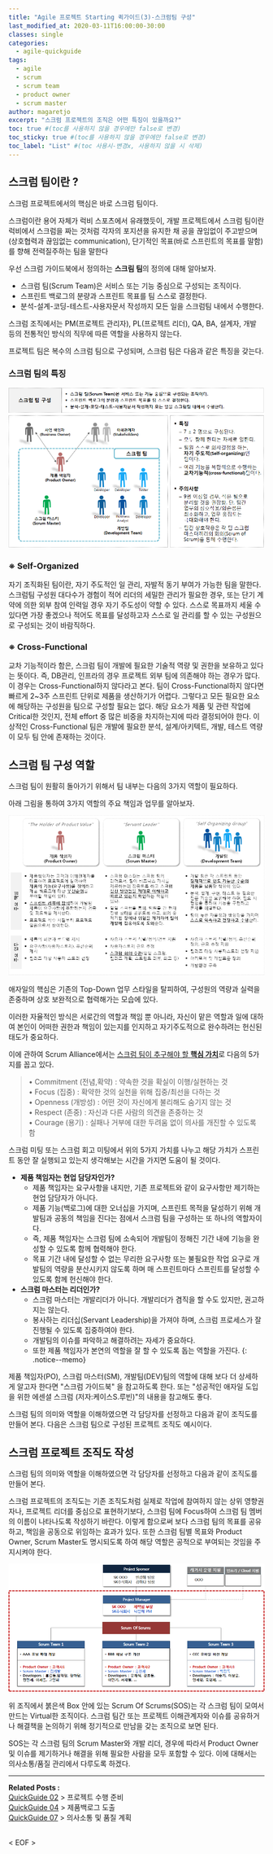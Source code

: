 ```yaml
---
title: "Agile 프로젝트 Starting 퀵가이드(3)-스크럼팀 구성"
last_modified_at: 2020-03-11T16:00:00-30:00
classes: single
categories:
  - agile-quickguide
tags:
  - agile
  - scrum
  - scrum team
  - product owner
  - scrum master
author: magaretjo 
excerpt: "스크럼 프로젝트의 조직은 어떤 특징이 있을까요?"
toc: true #(toc를 사용하지 않을 경우에만 false로 변경)
toc_sticky: true #(toc를 사용하지 않을 경우에만 false로 변경)
toc_label: "List" #(toc 사용시-변경x, 사용하지 않을 시 삭제)
---
```


## 스크럼 팀이란 ?
스크럼 프로젝트에서의 핵심은 바로 스크럼 팀이다.

스크럼이란 용어 자체가 럭비 스포츠에서 유래했듯이, 개발 프로젝트에서 스크럼 팀이란 럭비에서 스크럼을 짜는 것처럼 각자의 포지션을 유지한 채 공을 끊임없이 주고받으며(상호협력과 끊임없는 communication), 단기적인 목표(바로 스프린트의 목표를 말함)를 향해 전력질주하는 팀을 말한다 

우선 스크럼 가이드북에서 정의하는 <span class="mg_focus_1">**스크림 팀**</span>의 정의에 대해 알아보자.
-	스크럼 팀(Scrum Team)은 서비스 또는 기능 중심으로 구성되는 조직이다.
-	스프린트 백로그의 분량과 스프린트 목표를 팀 스스로 결정한다.
-	분석-설계-코딩-테스트-사용자문서 작성까지 모든 일을 스크럼팀 내에서 수행한다.

스크럼 조직에서는 PM(프로젝트 관리자), PL(프로젝트 리더), QA, BA, 설계자, 개발 등의 전통적인 방식의 직무에 따른 역할을 사용하지 않는다. 

프로젝트 팀은 복수의 스크럼 팀으로 구성되며, 스크럼 팀은 다음과 같은 특징을 갖는다.

### 스크럼 팀의 특징
![](/assets/images/agile/agile-scrum-team-def.png)


### ※ Self-Organized 
자기 조직화된 팀이란, 자기 주도적인 일 관리, 자발적 동기 부여가 가능한 팀을 말한다.
스크럼팀 구성원 대다수가 경험이 적어 리더의 세밀한 관리가 필요한 경우, 또는 단기 계약에 의한 외부 참여 인력일 경우 자기 주도성이 약할 수 있다. 스스로 목표까지 세울 수 있다면 가장 좋겠으나 적어도 목표를 달성하고자 스스로 일 관리를 할 수 있는 구성원으로 구성되는 것이 바람직하다.


### ※ Cross-Functional 
교차 기능적이라 함은, 스크럼 팀이 개발에 필요한 기술적 역량 및 권한을 보유하고 있다는 뜻이다. 즉, DB관리, 인프라의 경우 프로젝트 외부 팀에 의존해야 하는 경우가 많다. 이 경우는 Cross-Functional하지 않다라고 본다. 팀이 Cross-Functional하지 않다면 빠르게 2~3주 스프린트 단위로 제품을 생산하기가 어렵다. 그렇다고 모든 필요한 요소에 해당하는 구성원을 팀으로 구성할 필요는 없다. 해당 요소가 제품 및 관련 작업에 Critical한 것인지, 전체 effort 중 많은 비중을 차지하는지에 따라 결정되어야 한다. 이상적인 Cross-Functional 팀은 개발에 필요한 분석, 설계/아키텍트, 개발, 테스트 역량이 모두 팀 안에 존재하는 것이다.


## 스크럼 팀 구성 역할
스크럼 팀이 원활히 돌아가기 위해서 팀 내부는 다음의 3가지 역할이 필요하다.

아래 그림을 통하여 3가지 역할의 주요 책임과 업무를 알아보자.

![](/assets/images/agile/agile-scrum-roles-def.png)

애자일의 핵심은 기존의 Top-Down 업무 스타일을 탈피하여, 구성원의 역량과 실력을 존중하며 상호 보완적으로 협력해가는 모습에 있다. 

이러한 자율적인 방식은 서로간의 역할과 책임 뿐 아니라, 자신이 맡은 역할과 일에 대하여 본인이 어떠한 권한과 책임이 있는지를 인지하고 자기주도적으로 완수하려는 헌신된 태도가 중요하다. 

이에 관하여 Scrum Alliance에서는 <u>스크럼 팀이 추구해야 할 **핵심 가치**</u>로 다음의 5가지를 꼽고 있다.
> <span class="mg_focus_2">•	Commitment (전념,확약)</span> : 약속한 것을 확실이 이행/실현하는 것<br/>
> <span class="mg_focus_2">•	Focus (집중)</span> : 확약한 것의 실천을 위해 집중/최선을 다하는 것<br/>
> <span class="mg_focus_2">•	Openness (개방성)</span> : 어떤 것이 자신에게 불리해도 숨기지 않는 것<br/>
> <span class="mg_focus_2">•	Respect (존중)</span> : 자신과 다른 사람의 의견을 존중하는 것<br/>
> <span class="mg_focus_2">•	Courage (용기)</span> : 실패나 거부에 대한 두려움 없이 의사를 개진할 수 있도록 함<br/>

스크럼 미팅 또는 스크럼 회고 미팅에서 위의 5가지 가치를 나누고 해당 가치가 스프린트 동안 잘 실행되고 있는지 생각해보는 시간을 가지면 도움이 될 것이다.
<br/>


- **제품 책임자는 현업 담당자인가?**
	-	제품 책임자는 요구사항을 내지만, 기존 프로젝트와 같이 요구사항만 제기하는 현업 담당자가 아니다.
	-	제품 기능(백로그)에 대한 오너십을 가지며, 스프린트 목적을 달성하기 위해 개발팀과 공동의 책임을 진다는 점에서 스크럼 팀을 구성하는 또 하나의 역할자이다.
	-	즉, 제품 책임자는 스크럼 팀에 소속되어 개발팀이 정해진 기간 내에 기능을 완성할 수 있도록 함께 협력해야 한다.
	-	목표 기간 내에 달성할 수 없는 무리한 요구사항 또는 불필요한 작업 요구로 개발팀의 역량을 분산시키지 않도록 하며 매 스프린트마다 스프린트를 달성할 수 있도록 함께 헌신해야 한다.
- **스크럼 마스터는 리더인가?**
	-	스크럼 마스터는 개발리더가 아니다. 개발리더가 겸직을 할 수도 있지만, 권고하지는 않는다.
	-	봉사하는 리더십(Servant Leadership)을 가져야 하며, 스크럼 프로세스가 잘 진행될 수 있도록 집중하여야 한다. 
	-	개발팀의 이슈를 파악하고 해결하려는 자세가 중요하다.
	-	또한 제품 책임자가 본연의 역할을 잘 할 수 있도록 돕는 역할을 가진다. 
{: .notice--memo} 
<!--팁 박스 분홍색-->

제품 책임자(PO), 스크럼 마스터(SM), 개발팀(DEV)팀의 역할에 대해 보다 더 상세하게 알고자 한다면 "스크럼 가이드북" 을 참고하도록 한다. 또는 "성공적인 애자일 도입을 위한 에센셜 스크럼 (저자:케이스S.루빈)"의 내용을 참고해도 좋다. 

스크럼 팀의 의미와 역할을 이해하였으면 각 담당자를 선정하고 다음과 같이 조직도를 만들어 본다.
다음은 스크럼 팀으로 구성된 프로젝트 조직도 예시이다.
<br/>

## 스크럼 프로젝트 조직도 작성
스크럼 팀의 의미와 역할을 이해하였으면 각 담당자를 선정하고 다음과 같이 조직도를 만들어 본다.

스크럼 프로젝트의 조직도는 기존 조직도처럼 실제로 작업에 참여하지 않는 상위 영향권자나, 프로젝트 리더를 중심으로 표현하기보다, 스크럼 팀에 Focus하여 스크럼 팀 멤버의 이름이 나타나도록 작성하기 바란다. 이렇게 함으로써 보다 스크럼 팀의 목표를 공유하고, 책임을 공동으로 위임하는 효과가 있다. 또한 스크럼 팀별 목표와 Product Owner, Scrum Master도 명시되도록 하여 해당 역할은 공적으로 부여되는 것임을 주지시켜야 한다. 

![](/assets/images/agile/agile-scrum-org-example.png)


위 조직에서 붉은색 Box 안에 있는 Scrum Of Scrums(SOS)는 각 스크럼 팀이 모여서 만드는 Virtual한 조직이다. 스크럼 팀간 또는 프로젝트 이해관계자와 이슈를 공유하거나 해결책을 논의하기 위해 정기적으로 만남을 갖는 조직으로 보면 된다. 

SOS는 각 스크럼 팀의 Scrum Master와 개발 리더, 경우에 따라서 Product Owner 및 이슈를 제기하거나 해결을 위해 필요한 사람을 모두 포함할 수 있다. 이에 대해서는 의사소통/품질 관리에서 다루도록 하겠다.


***

<div class="mg_subject_1"><b>Related Posts : </b></div> 
<div class="mg_content_1">
<a href="/agile-quickguide/Agile-QuickGuide02-프로젝트수행준비/">QuickGuide 02</a> > 프로젝트 수행 준비 <br>
<a href="/agile-quickguide/Agile-QuickGuide04-제품백로그도출/">QuickGuide 04</a> > 제품백로그 도출 <br>
<a href="/agile-quickguide/Agile-QuickGuide07-소통&품질/">QuickGuide 07</a> > 의사소통 및 품질 계획 
</div>
<br>



< EOF >